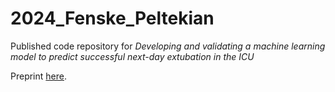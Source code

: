# 2024_Fenske_Peltekian
Published code repository for *Developing and validating a machine learning model to predict successful next-day extubation in the ICU*

Preprint [here]([url](https://www.medrxiv.org/content/10.1101/2024.06.28.24309547v1)).
